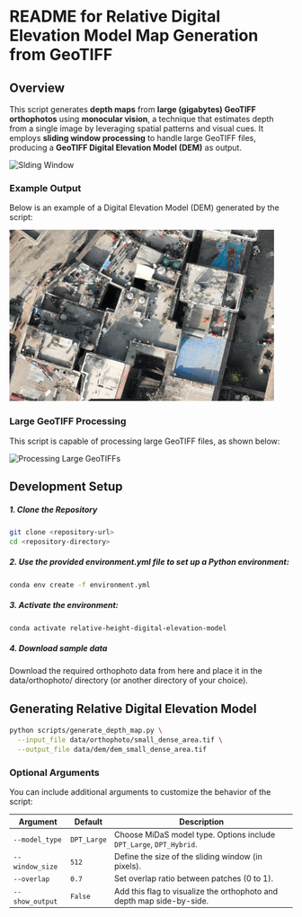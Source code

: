# README for Relative Digital Elevation Model Map Generation from GeoTIFF
## Overview
This script generates **depth maps** from **large (gigabytes) GeoTIFF orthophotos**  using **monocular vision**, a technique that estimates depth from a single image by leveraging spatial patterns and visual cues. It employs **sliding window processing** to handle large GeoTIFF files, producing a **GeoTIFF Digital Elevation Model (DEM)** as output.

![Slding Window](docs/images/1.gif)


### Example Output
Below is an example of a Digital Elevation Model (DEM) generated by the script:

![Digital Elevation Model](docs/images/6.gif)

### Large GeoTIFF Processing
This script is capable of processing large GeoTIFF files, as shown below:

![Processing Large GeoTIFFs](https://github.com/user-attachments/assets/544a3b32-502f-43d4-b240-ccc19daedd5d)


## Development Setup

##### 1. Clone the Repository
```bash
git clone <repository-url>
cd <repository-directory>
```

##### 2. Use the provided environment.yml file to set up a Python environment:
```bash
conda env create -f environment.yml
```

##### 3. Activate the environment: 
```bash
conda activate relative-height-digital-elevation-model
```

##### 4. Download sample data
Download the required orthophoto data from here and place it in the data/orthophoto/ directory (or another directory of your choice).


## Generating Relative Digital Elevation Model
```bash
python scripts/generate_depth_map.py \
  --input_file data/orthophoto/small_dense_area.tif \
  --output_file data/dem/dem_small_dense_area.tif
```
### Optional Arguments
You can include additional arguments to customize the behavior of the script:

| Argument            | Default      | Description                                                        |
|---------------------|--------------|--------------------------------------------------------------------|
| `--model_type`      | `DPT_Large`  | Choose MiDaS model type. Options include `DPT_Large`, `DPT_Hybrid`.|
| `--window_size`     | `512`        | Define the size of the sliding window (in pixels).                 |
| `--overlap`         | `0.7`        | Set overlap ratio between patches (0 to 1).                       |
| `--show_output`     | `False`      | Add this flag to visualize the orthophoto and depth map side-by-side.|
